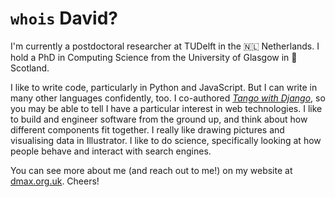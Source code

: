 # `whois` David?
I'm currently a postdoctoral researcher at TUDelft in the 🇳🇱 Netherlands. I hold a PhD in Computing Science from the University of Glasgow in 🏴󠁧󠁢󠁳󠁣󠁴󠁿 Scotland.

I like to write code, particularly in Python and JavaScript. But I can write in many other languages confidently, too. I co-authored [*Tango with Django*](https://www.tangowithdjango.com), so you may be able to tell I have a particular interest in web technologies. I like to build and engineer software from the ground up, and think about how different components fit together. I really like drawing pictures and visualising data in Illustrator. I like to do science, specifically looking at how people behave and interact with search engines.

You can see more about me (and reach out to me!) on my website at [dmax.org.uk](https://www.dmax.org.uk). Cheers!